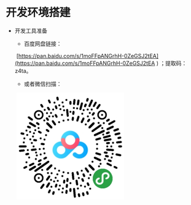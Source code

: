 # 开发环境搭建

- 开发工具准备

  - 百度网盘链接：

  ​        [https://pan.baidu.com/s/1moFFpANGrhH-0ZeGSJ2tEA](https://pan.baidu.com/s/1moFFpANGrhH-0ZeGSJ2tEA ) ；提取码：z4ta。

  - 或者微信扫描：
  
  ​       ![](../../../imgs/webToolsQR.png)

 


